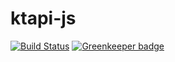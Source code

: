 # ktapi-js

[![Build Status](https://travis-ci.org/125m125/ktapi-js.svg?branch=master)](https://travis-ci.org/125m125/ktapi-js)
[![Greenkeeper badge](https://badges.greenkeeper.io/125m125/ktapi-js.svg)](https://greenkeeper.io/)

